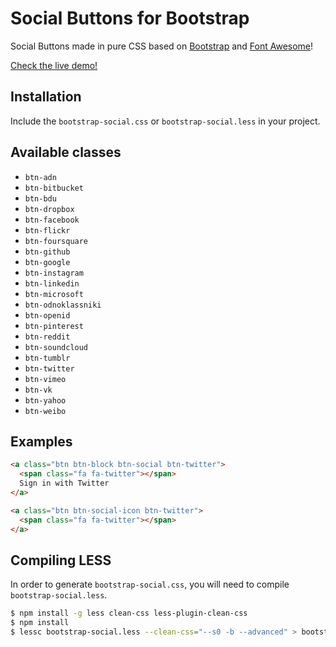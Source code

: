 Social Buttons for Bootstrap
============================

Social Buttons made in pure CSS based on
[Bootstrap](http://twbs.github.io/bootstrap/) and
[Font Awesome](http://fortawesome.github.io/Font-Awesome/)!

[Check the live demo!](github.ibm.com/pages/dswb/bootstrap-social)

Installation
------------

Include the `bootstrap-social.css` or `bootstrap-social.less` in your project.

Available classes
-----------------
 - `btn-adn`
 - `btn-bitbucket`
 - `btn-bdu`
 - `btn-dropbox`
 - `btn-facebook`
 - `btn-flickr`
 - `btn-foursquare`
 - `btn-github`
 - `btn-google`
 - `btn-instagram`
 - `btn-linkedin`
 - `btn-microsoft`
 - `btn-odnoklassniki`
 - `btn-openid`
 - `btn-pinterest`
 - `btn-reddit`
 - `btn-soundcloud`
 - `btn-tumblr`
 - `btn-twitter`
 - `btn-vimeo`
 - `btn-vk`
 - `btn-yahoo`
 - `btn-weibo`

Examples
--------

```html
<a class="btn btn-block btn-social btn-twitter">
  <span class="fa fa-twitter"></span>
  Sign in with Twitter
</a>

<a class="btn btn-social-icon btn-twitter">
  <span class="fa fa-twitter"></span>
</a>
```

Compiling LESS
--------------

In order to generate `bootstrap-social.css`, you will need to compile
`bootstrap-social.less`.

```sh
$ npm install -g less clean-css less-plugin-clean-css
$ npm install
$ lessc bootstrap-social.less --clean-css="--s0 -b --advanced" > bootstrap-social.css
```
